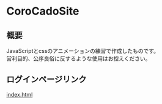 # CoroCadoSite
## 概要
JavaScriptとcssのアニメーションの練習で作成したものです。<br>
営利目的、公序良俗に反するような使用はお控えください。<br>
## ログインページリンク
[index.html](https://hosoya17.github.io/CoroCadoSite/)
